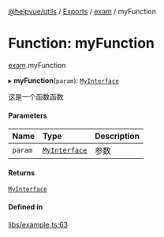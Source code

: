 [@helpvue/utils](../README.md) / [Exports](../modules.md) / [exam](../modules/exam.md) / myFunction

# Function: myFunction

[exam](../modules/exam.md).myFunction

▸ **myFunction**(`param`): [`MyInterface`](../interfaces/exam.MyInterface.md)

这是一个函数函数

#### Parameters

| Name | Type | Description |
| :------ | :------ | :------ |
| `param` | [`MyInterface`](../interfaces/exam.MyInterface.md) | 参数 |

#### Returns

[`MyInterface`](../interfaces/exam.MyInterface.md)

#### Defined in

[libs/example.ts:63](https://github.com/kgm0515/helpvue/blob/494f501/packages/utils/src/libs/example.ts#L63)
